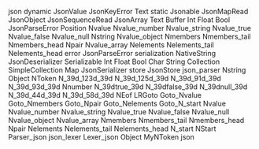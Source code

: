 json
 dynamic
  JsonValue
  JsonKeyError
  Text
 static
  Jsonable
  JsonMapRead
  JsonObject
  JsonSequenceRead
  JsonArray
  Text
  Buffer
  Int
  Float
  Bool
  JsonParseError
  Position
  Nvalue
  Nvalue_number
  Nvalue_string
  Nvalue_true
  Nvalue_false
  Nvalue_null
  Nstring
  Nvalue_object
  Nmembers
  Nmembers_tail
  Nmembers_head
  Npair
  Nvalue_array
  Nelements
  Nelements_tail
  Nelements_head
 error
  JsonParseError
 serialization
  NativeString
  JsonDeserializer
  Serializable
  Int
  Float
  Bool
  Char
  String
  Collection
  SimpleCollection
  Map
  JsonSerializer
 store
  JsonStore
 json_parser
  Nstring
  Object
  NToken
  N_39d_123d_39d
  N_39d_125d_39d
  N_39d_91d_39d
  N_39d_93d_39d
  Nnumber
  N_39dtrue_39d
  N_39dfalse_39d
  N_39dnull_39d
  N_39d_44d_39d
  N_39d_58d_39d
  NEof
  LRGoto
  Goto_Nvalue
  Goto_Nmembers
  Goto_Npair
  Goto_Nelements
  Goto_N_start
  Nvalue
  Nvalue_number
  Nvalue_string
  Nvalue_true
  Nvalue_false
  Nvalue_null
  Nvalue_object
  Nvalue_array
  Nmembers
  Nmembers_tail
  Nmembers_head
  Npair
  Nelements
  Nelements_tail
  Nelements_head
  N_start
  NStart
  Parser_json
 json_lexer
  Lexer_json
  Object
  MyNToken
 json

